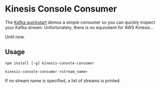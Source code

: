 Kinesis Console Consumer
========================

The [Kafka quickstart] demos a simple consumer so you can quickly inspect your
Kafka stream. Unfortunately, there is no equivalent for AWS Kinesis...

Until now.


Usage
-----

    npm install [-g] kinesis-console-consumer

    kinesis-console-consumer <stream_name>

If no stream name is specified, a list of streams is printed.


  [Kafka quickstart]: http://kafka.apache.org/documentation.html#quickstart_consume
